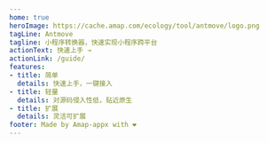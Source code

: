 ```yaml
---
home: true
heroImage: https://cache.amap.com/ecology/tool/antmove/logo.png
tagLine: Antmove
tagline: 小程序转换器，快速实现小程序跨平台
actionText: 快速上手 →
actionLink: /guide/
features:
- title: 简单
  details: 快速上手，一键接入
- title: 轻量
  details: 对源码侵入性低，贴近原生
- title: 扩展
  details: 灵活可扩展
footer: Made by Amap-appx with ❤️
---
```

